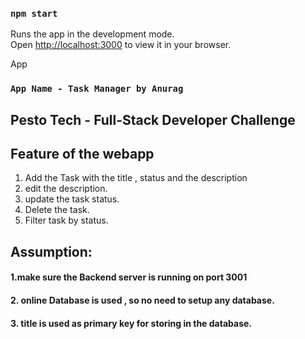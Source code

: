 
### `npm start`

Runs the app in the development mode.\
Open [http://localhost:3000](http://localhost:3000) to view it in your browser.


App 
### `App Name - Task Manager by Anurag`

## Pesto Tech - Full-Stack Developer Challenge

## Feature of the webapp
1. Add the Task with the title , status and the description
2. edit the description.
3. update the task status.
4. Delete the task.
5. Filter task by status.


## Assumption:
#### 1.make sure the Backend server is running on port 3001
#### 2. online Database is used , so no need to setup any database.
#### 3. title is used as primary key for storing in the database.



